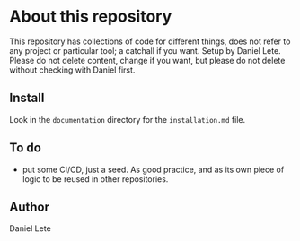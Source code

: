 # About this repository

This repository has collections of code for different things, does not refer to any project or particular tool; a catchall if you want. Setup by Daniel Lete. Please do not delete content, change if you want, but please do not delete without checking with Daniel first.

## Install

Look in the `documentation` directory for the `installation.md` file.

## To do

* put some CI/CD, just a seed. As good practice, and as its own piece of logic to be reused in other repositories.

## Author

Daniel Lete
